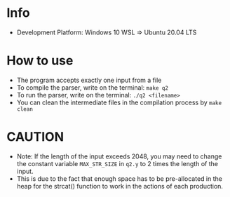 # Info
- Development Platform: Windows 10 WSL => Ubuntu 20.04 LTS

# How to use
- The program accepts exactly one input from a file
- To compile the parser, write on the terminal: `make q2`
- To run the parser, write on the terminal: `./q2 <filename>`
- You can clean the intermediate files in the compilation process by `make clean`

# CAUTION
- Note: If the length of the input exceeds 2048, you may need to change the constant variable `MAX_STR_SIZE` in `q2.y` to 2 times the length of the input.
- This is due to the fact that enough space has to be pre-allocated in the heap for the strcat() function to work in the actions of each production.
